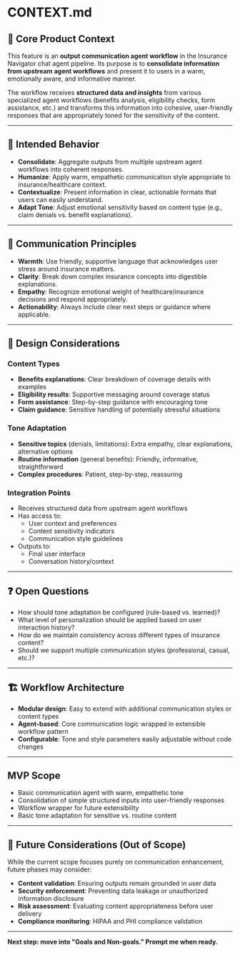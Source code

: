 # CONTEXT.md

## 📌 Core Product Context

This feature is an **output communication agent workflow** in the Insurance Navigator chat agent pipeline. Its purpose is to **consolidate information from upstream agent workflows** and present it to users in a warm, emotionally aware, and informative manner.

The workflow receives **structured data and insights** from various specialized agent workflows (benefits analysis, eligibility checks, form assistance, etc.) and transforms this information into cohesive, user-friendly responses that are appropriately toned for the sensitivity of the content.

---

## 🧭 Intended Behavior

- **Consolidate**: Aggregate outputs from multiple upstream agent workflows into coherent responses.
- **Humanize**: Apply warm, empathetic communication style appropriate to insurance/healthcare context.
- **Contextualize**: Present information in clear, actionable formats that users can easily understand.
- **Adapt Tone**: Adjust emotional sensitivity based on content type (e.g., claim denials vs. benefit explanations).

---

## 🎨 Communication Principles

- **Warmth**: Use friendly, supportive language that acknowledges user stress around insurance matters.
- **Clarity**: Break down complex insurance concepts into digestible explanations.
- **Empathy**: Recognize emotional weight of healthcare/insurance decisions and respond appropriately.
- **Actionability**: Always include clear next steps or guidance where applicable.

---

## 🎯 Design Considerations

### Content Types
- **Benefits explanations**: Clear breakdown of coverage details with examples
- **Eligibility results**: Supportive messaging around coverage status
- **Form assistance**: Step-by-step guidance with encouraging tone
- **Claim guidance**: Sensitive handling of potentially stressful situations

### Tone Adaptation
- **Sensitive topics** (denials, limitations): Extra empathy, clear explanations, alternative options
- **Routine information** (general benefits): Friendly, informative, straightforward
- **Complex procedures**: Patient, step-by-step, reassuring

### Integration Points
- Receives structured data from upstream agent workflows
- Has access to:
  - User context and preferences
  - Content sensitivity indicators
  - Communication style guidelines
- Outputs to:
  - Final user interface
  - Conversation history/context

---

## ❓ Open Questions

- How should tone adaptation be configured (rule-based vs. learned)?
- What level of personalization should be applied based on user interaction history?
- How do we maintain consistency across different types of insurance content?
- Should we support multiple communication styles (professional, casual, etc.)?

---

## 🏗️ Workflow Architecture

- **Modular design**: Easy to extend with additional communication styles or content types
- **Agent-based**: Core communication logic wrapped in extensible workflow pattern
- **Configurable**: Tone and style parameters easily adjustable without code changes

---

## MVP Scope

- Basic communication agent with warm, empathetic tone
- Consolidation of simple structured inputs into user-friendly responses
- Workflow wrapper for future extensibility
- Basic tone adaptation for sensitive vs. routine content

---

## 🔮 Future Considerations (Out of Scope)

While the current scope focuses purely on communication enhancement, future phases may consider:
- **Content validation**: Ensuring outputs remain grounded in user data
- **Security enforcement**: Preventing data leakage or unauthorized information disclosure
- **Risk assessment**: Evaluating content appropriateness before user delivery
- **Compliance monitoring**: HIPAA and PHI compliance validation

---

**Next step: move into "Goals and Non-goals." Prompt me when ready.**